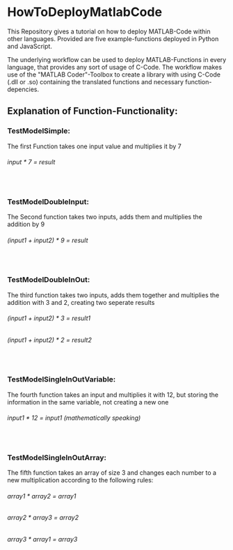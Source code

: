 # HowToDeployMatlabCode
This Repository gives a tutorial on how to deploy MATLAB-Code within other languages.
Provided are five example-functions deployed in Python and JavaScript.

The underlying workflow can be used to deploy MATLAB-Functions in every language, that provides any sort of usage of C-Code.
The workflow makes use of the "MATLAB Coder"-Toolbox to create a library with using C-Code (.dll or .so) containing the translated functions and necessary function-depencies.
<br>

## Explanation of Function-Functionality:

### TestModelSimple:
The first Function takes one input value and multiplies it by 7
###### input * 7 = result  
<br>

### TestModelDoubleInput:
The Second function takes two inputs, adds them and multiplies the addition by 9
###### (input1 + input2) * 9 = result
<br>

### TestModelDoubleInOut:
The third function takes two inputs, adds them together and multiplies the addition with 3 and 2, creating two seperate results
###### (input1 + input2) * 3 = result1
###### (input1 + input2) * 2 = result2
<br>

### TestModelSingleInOutVariable:
The fourth function takes an input and multiplies it with 12, but storing the information in the same variable, not creating a new one
###### input1 * 12 = input1 (mathematically speaking)
<br>

### TestModelSingleInOutArray:
The fifth function takes an array of size 3 and changes each number to a new multiplication according to the following rules:
###### array1 * array2 = array1
###### array2 * array3 = array2
###### array3 * array1 = array3
<br>
